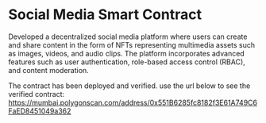 # Social Media Smart Contract

Developed a decentralized social media platform where users can create and share content in the form of NFTs representing multimedia assets such as images, videos, and audio clips. The platform  incorporates advanced features such as user authentication, role-based access control (RBAC), and content moderation.

The contract has been deployed and verified.
use the url below to see the verified contract: 
https://mumbai.polygonscan.com/address/0x551B6285fc8182f3E61A749C6FaED8451049a362

